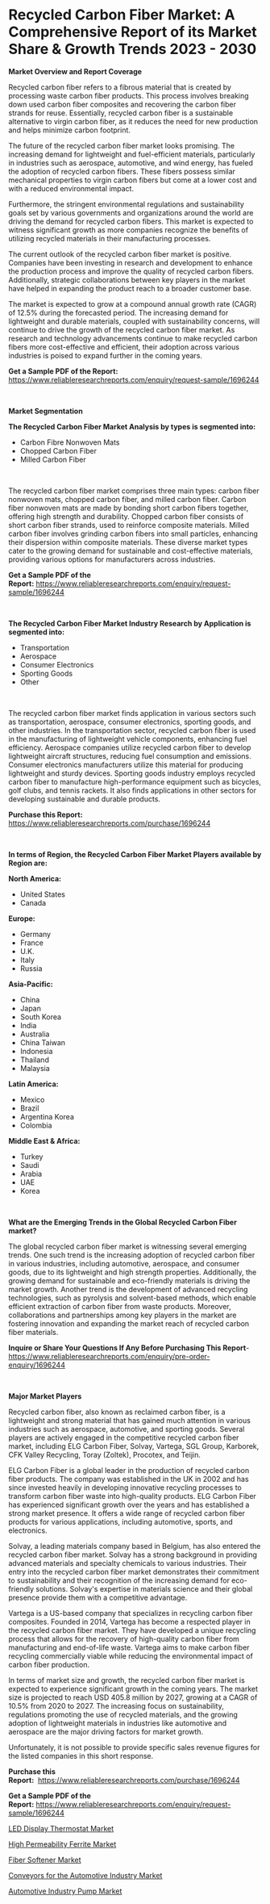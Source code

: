 <p><h1>Recycled Carbon Fiber Market: A Comprehensive Report of its Market Share & Growth Trends 2023 - 2030</h1></p><p><strong>Market Overview and Report Coverage</strong></p>
<p><p>Recycled carbon fiber refers to a fibrous material that is created by processing waste carbon fiber products. This process involves breaking down used carbon fiber composites and recovering the carbon fiber strands for reuse. Essentially, recycled carbon fiber is a sustainable alternative to virgin carbon fiber, as it reduces the need for new production and helps minimize carbon footprint.</p><p>The future of the recycled carbon fiber market looks promising. The increasing demand for lightweight and fuel-efficient materials, particularly in industries such as aerospace, automotive, and wind energy, has fueled the adoption of recycled carbon fibers. These fibers possess similar mechanical properties to virgin carbon fibers but come at a lower cost and with a reduced environmental impact.</p><p>Furthermore, the stringent environmental regulations and sustainability goals set by various governments and organizations around the world are driving the demand for recycled carbon fibers. This market is expected to witness significant growth as more companies recognize the benefits of utilizing recycled materials in their manufacturing processes.</p><p>The current outlook of the recycled carbon fiber market is positive. Companies have been investing in research and development to enhance the production process and improve the quality of recycled carbon fibers. Additionally, strategic collaborations between key players in the market have helped in expanding the product reach to a broader customer base.</p><p>The market is expected to grow at a compound annual growth rate (CAGR) of 12.5% during the forecasted period. The increasing demand for lightweight and durable materials, coupled with sustainability concerns, will continue to drive the growth of the recycled carbon fiber market. As research and technology advancements continue to make recycled carbon fibers more cost-effective and efficient, their adoption across various industries is poised to expand further in the coming years.</p></p>
<p><strong>Get a Sample PDF of the Report:</strong> <a href="https://www.reliableresearchreports.com/enquiry/request-sample/1696244">https://www.reliableresearchreports.com/enquiry/request-sample/1696244</a></p>
<p>&nbsp;</p>
<p><strong>Market Segmentation</strong></p>
<p><strong>The Recycled Carbon Fiber Market Analysis by types is segmented into:</strong></p>
<p><ul><li>Carbon Fibre Nonwoven Mats</li><li>Chopped Carbon Fiber</li><li>Milled Carbon Fiber</li></ul></p>
<p>&nbsp;</p>
<p><p>The recycled carbon fiber market comprises three main types: carbon fiber nonwoven mats, chopped carbon fiber, and milled carbon fiber. Carbon fiber nonwoven mats are made by bonding short carbon fibers together, offering high strength and durability. Chopped carbon fiber consists of short carbon fiber strands, used to reinforce composite materials. Milled carbon fiber involves grinding carbon fibers into small particles, enhancing their dispersion within composite materials. These diverse market types cater to the growing demand for sustainable and cost-effective materials, providing various options for manufacturers across industries.</p></p>
<p><strong>Get a Sample PDF of the Report:</strong>&nbsp;<a href="https://www.reliableresearchreports.com/enquiry/request-sample/1696244">https://www.reliableresearchreports.com/enquiry/request-sample/1696244</a></p>
<p>&nbsp;</p>
<p><strong>The Recycled Carbon Fiber Market Industry Research by Application is segmented into:</strong></p>
<p><ul><li>Transportation</li><li>Aerospace</li><li>Consumer Electronics</li><li>Sporting Goods</li><li>Other</li></ul></p>
<p>&nbsp;</p>
<p><p>The recycled carbon fiber market finds application in various sectors such as transportation, aerospace, consumer electronics, sporting goods, and other industries. In the transportation sector, recycled carbon fiber is used in the manufacturing of lightweight vehicle components, enhancing fuel efficiency. Aerospace companies utilize recycled carbon fiber to develop lightweight aircraft structures, reducing fuel consumption and emissions. Consumer electronics manufacturers utilize this material for producing lightweight and sturdy devices. Sporting goods industry employs recycled carbon fiber to manufacture high-performance equipment such as bicycles, golf clubs, and tennis rackets. It also finds applications in other sectors for developing sustainable and durable products.</p></p>
<p><strong>Purchase this Report:</strong>&nbsp; <a href="https://www.reliableresearchreports.com/purchase/1696244">https://www.reliableresearchreports.com/purchase/1696244</a></p>
<p>&nbsp;</p>
<p><strong>In terms of Region, the Recycled Carbon Fiber Market Players available by Region are:</strong></p>
<p>
    <p> <strong> North America: </strong>
        <ul>
            <li>United States</li>
            <li>Canada</li>
        </ul>
        </p> 
    <p> <strong> Europe: </strong>
        <ul>
            <li>Germany</li>
            <li>France</li>
            <li>U.K.</li>
            <li>Italy</li>
            <li>Russia</li>
        </ul>
        </p> 
    <p> <strong> Asia-Pacific: </strong>
        <ul>
            <li>China</li>
            <li>Japan</li>
            <li>South Korea</li>
            <li>India</li>
            <li>Australia</li>
            <li>China Taiwan</li>
            <li>Indonesia</li>
            <li>Thailand</li>
            <li>Malaysia</li>
        </ul>
        </p> 
    <p> <strong> Latin America: </strong>
        <ul>
            <li>Mexico</li>
            <li>Brazil</li>
            <li>Argentina Korea</li>
            <li>Colombia</li>
        </ul>
        </p> 
    <p> <strong> Middle East & Africa: </strong>
        <ul>
            <li>Turkey</li>
            <li>Saudi</li>
            <li>Arabia</li>
            <li>UAE</li>
            <li>Korea</li>
        </ul>
    </p>
    </p>
<p>&nbsp;</p>
<p><strong>What are the Emerging Trends in the Global Recycled Carbon Fiber market?</strong></p>
<p><p>The global recycled carbon fiber market is witnessing several emerging trends. One such trend is the increasing adoption of recycled carbon fiber in various industries, including automotive, aerospace, and consumer goods, due to its lightweight and high strength properties. Additionally, the growing demand for sustainable and eco-friendly materials is driving the market growth. Another trend is the development of advanced recycling technologies, such as pyrolysis and solvent-based methods, which enable efficient extraction of carbon fiber from waste products. Moreover, collaborations and partnerships among key players in the market are fostering innovation and expanding the market reach of recycled carbon fiber materials.</p></p>
<p><strong>Inquire or Share Your Questions If Any Before Purchasing This Report</strong>- <a href="https://www.reliableresearchreports.com/enquiry/pre-order-enquiry/1696244">https://www.reliableresearchreports.com/enquiry/pre-order-enquiry/1696244</a></p>
<p>&nbsp;</p>
<p><strong>Major Market Players</strong></p>
<p><p>Recycled carbon fiber, also known as reclaimed carbon fiber, is a lightweight and strong material that has gained much attention in various industries such as aerospace, automotive, and sporting goods. Several players are actively engaged in the competitive recycled carbon fiber market, including ELG Carbon Fiber, Solvay, Vartega, SGL Group, Karborek, CFK Valley Recycling, Toray (Zoltek), Procotex, and Teijin.</p><p>ELG Carbon Fiber is a global leader in the production of recycled carbon fiber products. The company was established in the UK in 2002 and has since invested heavily in developing innovative recycling processes to transform carbon fiber waste into high-quality products. ELG Carbon Fiber has experienced significant growth over the years and has established a strong market presence. It offers a wide range of recycled carbon fiber products for various applications, including automotive, sports, and electronics.</p><p>Solvay, a leading materials company based in Belgium, has also entered the recycled carbon fiber market. Solvay has a strong background in providing advanced materials and specialty chemicals to various industries. Their entry into the recycled carbon fiber market demonstrates their commitment to sustainability and their recognition of the increasing demand for eco-friendly solutions. Solvay's expertise in materials science and their global presence provide them with a competitive advantage.</p><p>Vartega is a US-based company that specializes in recycling carbon fiber composites. Founded in 2014, Vartega has become a respected player in the recycled carbon fiber market. They have developed a unique recycling process that allows for the recovery of high-quality carbon fiber from manufacturing and end-of-life waste. Vartega aims to make carbon fiber recycling commercially viable while reducing the environmental impact of carbon fiber production.</p><p>In terms of market size and growth, the recycled carbon fiber market is expected to experience significant growth in the coming years. The market size is projected to reach USD 405.8 million by 2027, growing at a CAGR of 10.5% from 2020 to 2027. The increasing focus on sustainability, regulations promoting the use of recycled materials, and the growing adoption of lightweight materials in industries like automotive and aerospace are the major driving factors for market growth.</p><p>Unfortunately, it is not possible to provide specific sales revenue figures for the listed companies in this short response.</p></p>
<p><strong>Purchase this Report:</strong>&nbsp;&nbsp;<a href="https://www.reliableresearchreports.com/purchase/1696244">https://www.reliableresearchreports.com/purchase/1696244</a></p>
<p></p>
<p><strong>Get a Sample PDF of the Report:</strong>&nbsp;<a href="https://www.reliableresearchreports.com/enquiry/request-sample/1696244">https://www.reliableresearchreports.com/enquiry/request-sample/1696244</a></p>
<p><p><a href="https://medium.com/@sandramurphy56/led-display-thermostat-market-insights-into-market-cagr-market-trends-and-growth-strategies-592c296e618c">LED Display Thermostat Market</a></p><p><a href="https://github.com/provorikovar/Market-Research-Report-List-1/blob/main/high-permeability-ferrite-market.md">High Permeability Ferrite Market</a></p><p><a href="https://github.com/kipkeeva/Market-Research-Report-List-1/blob/main/fiber-softener-market.md">Fiber Softener Market</a></p><p><a href="https://medium.com/@blockchainbaron55/conveyors-for-the-automotive-industry-market-focuses-on-market-share-size-and-projected-forecast-82346b9571c7">Conveyors for the Automotive Industry Market</a></p><p><a href="https://medium.com/@miningmaster/automotive-industry-pump-market-trends-forecast-and-competitive-analysis-to-2030-88fa62b6e505">Automotive Industry Pump Market</a></p></p>